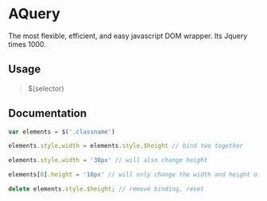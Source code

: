 # AQuery
The most flexible, efficient, and easy javascript DOM wrapper. Its Jquery times 1000.

## Usage

> $(selector)

## Documentation

```js
var elements = $('.classname')

elements.style.width = elements.style.$height // bind two togethor

elements.style.width = '30px' // will also change height

elements[0].height = '10px' // will only change the width and height of first element

delete elements.style.$height; // remove binding, reset

```